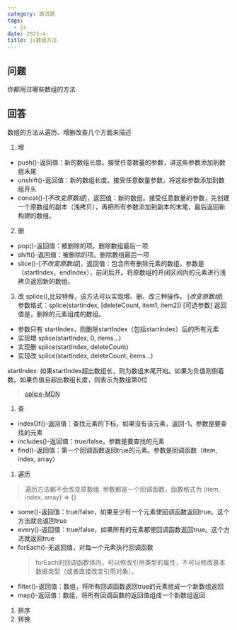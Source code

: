 ```yaml
---
category: 面试题    
tags:
  - js
date: 2023-4-
title: js数组方法
---
```


## 问题 
你都用过哪些数组的方法

## 回答
数组的方法从遍历、增删改查几个方面来描述
1. 增
- push()-返回值：新的数组长度。接受任意数量的参数，讲这些参数添加到数组末尾
- unshift()-返回值：新的数组长度。接受任意数量参数，将这些参数添加到数组开头
- concat()-[*不改变原数组*]，返回值：新的数组。接受任意数量的参数，先创建一个原数组的副本（浅拷贝），再把所有参数添加到副本的末尾，最后返回新构建的数组。
2. 删
- pop()-返回值：被删除的项。删除数组最后一项
- shift()-返回值：被删除的项。删除数组最后一项
- slice()-[*不改变原数组*]，返回值：包含所有删除元素的数组。参数是（startIndex，endIndex），前闭后开。将原数组的开闭区间内的元素进行浅拷贝返回新的数组。
3. 改
splice(),比较特殊，该方法可以实现增、删、改三种操作。
[*改变原数组*]
参数格式：splice(startindex, [deleteCount, item1, item2])    [可选参数]
返回值是，删除的元素组成的数组。
- 参数只有 startIndex，则删除startIndex（包括startIndex）后的所有元素
- 实现增 splice(startIndex, 0, items...)
- 实现删 splice(startIndex, deleteCount)
- 实现改 splice(startIndex, deleteCount, items...)

startIndex: 如果startIndex超出数组长，则为数组末尾开始。如果为负值则倒着数。如果负值且超出数组长度，则表示为数组第0位

> [splice-MDN](https://developer.mozilla.org/zh-CN/docs/Web/JavaScript/Reference/Global_Objects/Array/splice)

1. 查
- indexOf()-返回值：查找元素的下标，如果没有该元素，返回-1。参数是要查找的元素
- includes()-返回值：true/false。参数是要查找的元素
- find()-返回值：第一个回调函数返回true的元素。参数是回调函数（item, index, array）
1. 遍历
> 遍历方法都不会改变原数组. 参数都是一个回调函数，函数格式为 (item, index, array) => {}
- some()-返回值：true/false，如果至少有一个元素使回调函数返回true。这个方法就会返回true
- every()-返回值：true/false，如果所有的元素都使回调函数返回true。这个方法就返回true
- forEach()-无返回值，对每一个元素执行回调函数
  > forEach的回调函数体内，可以修改引用类型的属性，不可以修改基本数据类型（或者直接改变引用对象）。
- filter()-返回值：数组，将所有回调函数返回true的元素组成一个新数组返回
- map()-返回值：数组，将所有回调函数的返回值组成一个新数组返回

1. 排序
2. 转换




